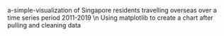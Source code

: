 a-simple-visualization of Singapore residents travelling overseas over a time series period 2011-2019 \n
Using matplotlib to create a chart after pulling and cleaning data


